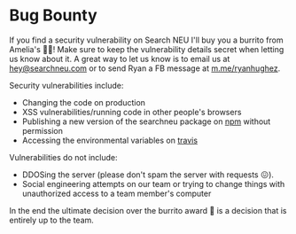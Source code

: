 # Bug Bounty

If you find a security vulnerability on Search NEU I'll buy you a burrito from Amelia's 🌯🎉! Make sure to keep the vulnerability details secret when letting us know about it. A great way to let us know is to email us at hey@searchneu.com or to send Ryan a FB message at [m.me/ryanhughez](https://m.me/ryanhughez).

Security vulnerabilities include:

- Changing the code on production
- XSS vulnerabilities/running code in other people's browsers
- Publishing a new version of the searchneu package on [npm](https://www.npmjs.com/package/searchneu) without permission
- Accessing the environmental variables on [travis](https://travis-ci.org/ryanhugh/searchneu/builds)

Vulnerabilities do not include:

- DDOSing the server (please don't spam the server with requests 😖).
- Social engineering attempts on our team or trying to change things with unauthorized access to a team member's computer

In the end the ultimate decision over the burrito award 🌯 is a decision that is entirely up to the team.

